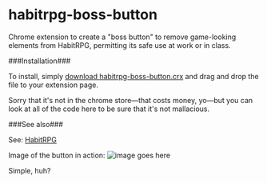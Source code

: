 habitrpg-boss-button
====================

Chrome extension to create a "boss button" to remove game-looking elements from HabitRPG, permitting its safe use at work or in class. 

###Installation###

To install, simply [download habitrpg-boss-button.crx](https://github.com/tjwds/habitrpg-boss-button/raw/master/habitrpg-boss-button.crx) and drag and drop the file to your extension page.  

Sorry that it's not in the chrome store—that costs money, yo—but you can look at all of the code here to be sure that it's not mallacious. 

###See also###

See:  [HabitRPG](https://github.com/HabitRPG/habitrpg)

Image of the button in action: 
![image goes here](http://i.imgur.com/QOoqqhh.png)

Simple, huh?

